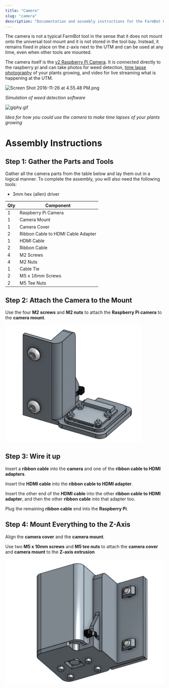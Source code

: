 ```yaml
---
title: "Camera"
slug: "camera"
description: "Documentation and assembly instructions for the FarmBot Genesis Camera"
---
```


The camera is not a typical FarmBot tool in the sense that it does not mount onto the universal tool mount and it is not stored in the tool bay. Instead, it remains fixed in place on the z-axis next to the UTM and can be used at any time, even when other tools are mounted.

The camera itself is the [v2 Raspberry Pi Camera](https://www.raspberrypi.org/products/camera-module-v2/). It is connected directly to the raspberry pi and can take photos for weed detection, [time lapse photography](../mods-and-add-ons/take-time-lapse-plant-photography.md) of your plants growing, and video for live streaming what is happening at the UTM.

![Screen Shot 2016-11-26 at 4.55.48 PM.png](_images/Screen_Shot_2016-11-26_at_4.55.48_PM.png)

_Simulation of weed detection software_



![giphy.gif](_images/giphy.gif)

_Idea for how you could use the camera to make time lapses of your plants growing_



# Assembly Instructions

## Step 1: Gather the Parts and Tools
Gather all the camera parts from the table below and lay them out in a logical manner. To complete the assembly, you will also need the following tools:

  * 3mm hex (allen) driver

|Qty                           |Component                     |
|------------------------------|------------------------------|
|1                             |Raspberry Pi Camera
|1                             |Camera Mount
|1                             |Camera Cover
|2                             |Ribbon Cable to HDMI Cable Adapter
|1                             |HDMI Cable
|2                             |Ribbon Cable
|4                             |M2 Screws
|4                             |M2 Nuts
|1                             |Cable Tie
|2                             |M5 x 16mm Screws
|2                             |M5 Tee Nuts

## Step 2: Attach the Camera to the Mount
Use the four **M2 screws** and **M2 nuts** to attach the **Raspberry Pi camera** to the **camera mount**.

![camera_uncovered.png](_images/camera_uncovered.png)

## Step 3: Wire it up
Insert a **ribbon cable** into the **camera** and one of the **ribbon cable to HDMI adapters**.


Insert the **HDMI cable** into the **ribbon cable to HDMI adapter**.


Insert the other end of the **HDMI cable** into the other **ribbon cable to HDMI adapter**, and then the other **ribbon cable** into that adapter too.


Plug the remaining **ribbon cable** end into the **Raspberry Pi**.


## Step 4: Mount Everything to the Z-Axis
Align the **camera cover** and the **camera mount**.


Use two **M5 x 10mm screws** and **M5 tee nuts** to attach the **camera cover** and **camera mount** to the **Z-axis extrusion**

![camera_view_2.png](_images/camera_view_2.png)

